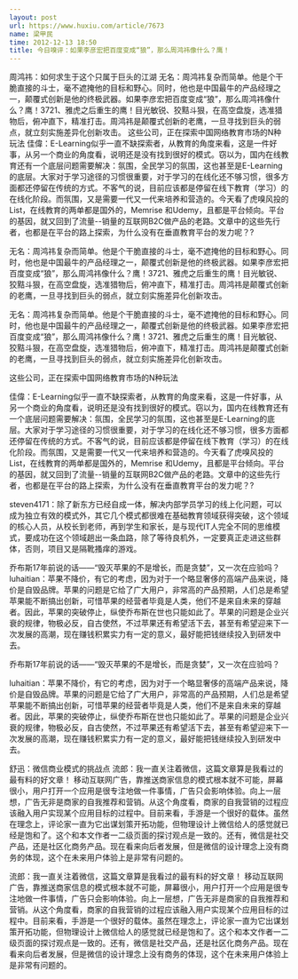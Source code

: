 ```yaml
---
layout: post
url: https://www.huxiu.com/article/7673
name: 梁甲民
time: 2012-12-13 18:50
title: 今日嗅评：如果李彦宏把百度变成“狼”，那么周鸿祎像什么？鹰！
---
```

周鸿祎：如何求生于这个只属于巨头的江湖 无名：周鸿祎复杂而简单。他是个干脆直接的斗士，毫不遮掩他的目标和野心。同时，他也是中国最牛的产品经理之一，颠覆式创新是他的终极武器。如果李彦宏把百度变成“狼”，那么周鸿祎像什么？鹰！3721、雅虎之后重生的鹰！目光敏锐、狡黠斗狠，在高空盘旋，选准猎物后，俯冲直下，精准打击。周鸿祎是颠覆式创新的老鹰，一旦寻找到巨头的弱点，就立刻实施差异化创新攻击。 这些公司，正在探索中国网络教育市场的N种玩法 佳偉：E-Learning似乎一直不缺探索者，从教育的角度来看，这是一件好事，从另一个商业的角度看，说明还是没有找到很好的模式。窃以为，国内在线教育还有一个底层问题需要解决：氛围，全民学习的氛围，这也甚至是E-Learning的底层。大家对于学习途径的习惯很重要，对于学习的在线化还不够习惯，很多方面都还停留在传统的方式。不客气的说，目前应该都是停留在线下教育（学习）的在线化阶段。而氛围，又是需要一代又一代来培养和营造的。今天看了虎嗅风投的List，在线教育的两单都是国外的，Memrise 和Udemy，且都是平台倾向。平台的基因，就又回到了流量--销量的互联网B2C做产品的老路。文章中的这些先行者，也都是在平台的路上探索，为什么没有在垂直教育平台的发力呢？?

无名：周鸿祎复杂而简单。他是个干脆直接的斗士，毫不遮掩他的目标和野心。同时，他也是中国最牛的产品经理之一，颠覆式创新是他的终极武器。如果李彦宏把百度变成“狼”，那么周鸿祎像什么？鹰！3721、雅虎之后重生的鹰！目光敏锐、狡黠斗狠，在高空盘旋，选准猎物后，俯冲直下，精准打击。周鸿祎是颠覆式创新的老鹰，一旦寻找到巨头的弱点，就立刻实施差异化创新攻击。

无名：周鸿祎复杂而简单。他是个干脆直接的斗士，毫不遮掩他的目标和野心。同时，他也是中国最牛的产品经理之一，颠覆式创新是他的终极武器。如果李彦宏把百度变成“狼”，那么周鸿祎像什么？鹰！3721、雅虎之后重生的鹰！目光敏锐、狡黠斗狠，在高空盘旋，选准猎物后，俯冲直下，精准打击。周鸿祎是颠覆式创新的老鹰，一旦寻找到巨头的弱点，就立刻实施差异化创新攻击。

这些公司，正在探索中国网络教育市场的N种玩法

佳偉：E-Learning似乎一直不缺探索者，从教育的角度来看，这是一件好事，从另一个商业的角度看，说明还是没有找到很好的模式。窃以为，国内在线教育还有一个底层问题需要解决：氛围，全民学习的氛围，这也甚至是E-Learning的底层。大家对于学习途径的习惯很重要，对于学习的在线化还不够习惯，很多方面都还停留在传统的方式。不客气的说，目前应该都是停留在线下教育（学习）的在线化阶段。而氛围，又是需要一代又一代来培养和营造的。今天看了虎嗅风投的List，在线教育的两单都是国外的，Memrise 和Udemy，且都是平台倾向。平台的基因，就又回到了流量--销量的互联网B2C做产品的老路。文章中的这些先行者，也都是在平台的路上探索，为什么没有在垂直教育平台的发力呢？?

steven4171：除了新东方已经自成一体，解决内部学员学习的线上化问题，可以成为独立有效的模式外，其它几个模式都很难在基础教育领域获得突破，这个领域的核心人员，从校长到老师，再到学生和家长，是与现代IT人完全不同的思维模式，要成功在这个领域趟出一条血路，除了等待良机外，一定要真正走进这些群体，否则，项目又是隔靴搔痒的游戏。

乔布斯17年前说的话——“毁灭苹果的不是增长，而是贪婪”，又一次在应验吗？ luhaitian：苹果不降价，有它的考虑，因为对于一个略显奢侈的高端产品来说，降价是自毁品牌。苹果的问题是它给了广大用户，非常高的产品预期，人们总是希望苹果能不断搞出创新，可惜苹果的经营者毕竟是人类，他们不是来自未来的穿越者。因此，苹果的突破停止，纵使乔布斯在世也只能如此了。苹果的问题是企业兴衰的规律，物极必反，自古使然，不过苹果还有希望活下去，甚至有希望迎来下一次发展的高潮，现在赚钱积累实力有一定的意义，最好能把钱继续投入到研发中去。

乔布斯17年前说的话——“毁灭苹果的不是增长，而是贪婪”，又一次在应验吗？

luhaitian：苹果不降价，有它的考虑，因为对于一个略显奢侈的高端产品来说，降价是自毁品牌。苹果的问题是它给了广大用户，非常高的产品预期，人们总是希望苹果能不断搞出创新，可惜苹果的经营者毕竟是人类，他们不是来自未来的穿越者。因此，苹果的突破停止，纵使乔布斯在世也只能如此了。苹果的问题是企业兴衰的规律，物极必反，自古使然，不过苹果还有希望活下去，甚至有希望迎来下一次发展的高潮，现在赚钱积累实力有一定的意义，最好能把钱继续投入到研发中去。

舒迅：微信商业模式的挑战点 流郎：我一直关注着微信，这篇文章算是我看过的最有料的好文章！ 移动互联网广告，靠推送商家信息的模式根本就不可能，屏幕很小，用户打开一个应用是很专注地做一件事情，广告只会影响体验。向上一层想，广告无非是商家的自我推荐和营销。从这个角度看，商家的自我营销的过程应该融入用户实现某个应用目标的过程中。目前来看，手游是一个很好的载体。虽然在理念上，评论家一直为它出谋划策开拓功能，但物理设计上微信给人的感觉就已经是饱和了。这个和本文作者一二级页面的探讨观点是一致的。还有，微信是社交产品，还是社区化商务产品。现在看来向后者发展，但是微信的设计理念上没有商务的体现，这个在未来用户体验上是非常有问题的。

流郎：我一直关注着微信，这篇文章算是我看过的最有料的好文章！ 移动互联网广告，靠推送商家信息的模式根本就不可能，屏幕很小，用户打开一个应用是很专注地做一件事情，广告只会影响体验。向上一层想，广告无非是商家的自我推荐和营销。从这个角度看，商家的自我营销的过程应该融入用户实现某个应用目标的过程中。目前来看，手游是一个很好的载体。虽然在理念上，评论家一直为它出谋划策开拓功能，但物理设计上微信给人的感觉就已经是饱和了。这个和本文作者一二级页面的探讨观点是一致的。还有，微信是社交产品，还是社区化商务产品。现在看来向后者发展，但是微信的设计理念上没有商务的体现，这个在未来用户体验上是非常有问题的。

